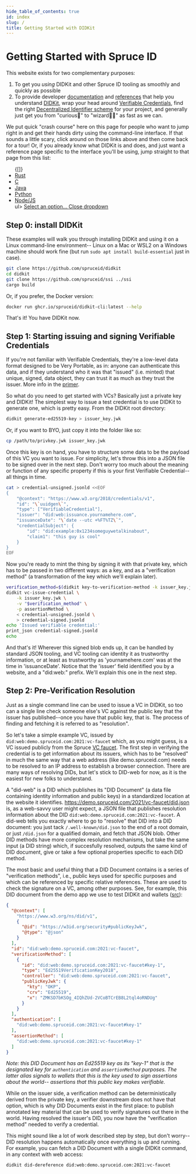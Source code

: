```yaml
--- 
hide_table_of_contents: true
id: index
slug: /
title: Getting Started with DIDKit
---
```


# Getting Started with Spruce ID
          
This website exists for two complementary purposes: 
1. To get you *using* DIDKit and other Spruce ID tooling as smoothly and quickly
   as possible
2. To provide developer [documentation](/docs/) and [references](/docs/glossary)
   that help you understand [DIDKit](/docs/didkit), wrap your head around
   [Verifiable Credentials](/docs/primer/), find the right [Decentralized
   Identifier scheme](/docs/did-methods) for your project, and generally just
   get you from "curious🤔" to "wizard🧙‍♂️" as fast as we can.

We put quick "crash course" here on this page for people who want to jump right
in and get their hands dirty using the command-line interface. If that sounds a
little scary, click around on those links above and then come back for a tour!
Or, if you already know what DIDKit is and does, and just want a reference page
specific to the interface you'll be using, jump straight to that page from this
list:

<div class="dropdown">
  <ul id="my-dropdown2">
    {[]}
    <li><a href="/docs/didkit-interfaces/rust">Rust</a></li>
    <li><a href="/docs/didkit-interfaces/C">C</a></li>
    <li><a href="/docs/didkit-interfaces/java">Java</a></li>
    <li><a href="/docs/didkit-interfaces/python">Python</a></li>
    <li><a href="/docs/didkit-interfaces/node">Node/JS</a></li>
    ul>
  <a href="#my-dropdown2"
     aria-controls="my-dropdown2"
     role="button"
     data-toggle="dropdown"
     id="my-dropdown2-btn">
  Select an option...
  </a>
  <a href="#my-dropdown2-btn"
     aria-controls="my-dropdown2"
     role="button"
     data-toggle="dropdown"
     class="close">
  Close dropdown
  </a>
</div>

## Step 0: install DIDKit 

These examples will walk you through installing DIDKit and using it on a Linux
command-line environment-- Linux on a Mac or WSL2 on a Windows machine should
work fine (but run `sudo apt install build-essential` just in case).

```bash
git clone https://github.com/spruceid/didkit
cd didkit
git clone https://github.com/spruceid/ssi ../ssi
cargo build
```

Or, if you prefer, the Docker version: 

```bash
docker run ghcr.io/spruceid/didkit-cli:latest --help
```

That's it! You have DIDKit now.

## Step 1: Starting issuing and signing Verifiable Credentials 

If you're not familiar with Verifiable Credentials, they're a low-level data
format designed to be Very Portable, as in: anyone can authenticate this data,
and if they understand who it was that "issued" (i.e. minted) that unique,
signed, data object, they can trust it as much as they trust the issuer. More
info in the [primer](/docs/primer).

So what do you need to get started with VCs?  Basically just a private key and
DIDKit! The simplest way to issue a test credential is to use DIDKit to generate
one, which is pretty easy. From the DIDKit root directory:

```bash
didkit generate-ed25519-key > issuer_key.jwk
```

Or, if you want to BYO, just copy it into the folder like so:

```bash
cp /path/to/privkey.jwk issuer_key.jwk
```

Once this key is on hand, you have to structure some data to be the payload of
this VC you want to issue. For simplicity, let's throw this into a JSON file to
be signed over in the next step. Don't worry too much about the meaning or
function of any specific property if this is your first Verifiable Credential--
all things in time.
          
```bash
cat > credential-unsigned.jsonld <<EOF
{
    "@context": "https://www.w3.org/2018/credentials/v1",
    "id": "\`uuidgen\`",
    "type": ["VerifiableCredential"],
    "issuer": "did:web:issuance.yournamehere.com",
    "issuanceDate": "\`date --utc +%FT%TZ\`",
    "credentialSubject": {
        "id": "did:example:0x1234someguywetalkinabout",
        "claim1": "this guy is cool"
    }
}
EOF
```

Now you're ready to mint the thing by signing it with that private key, which has to be passed in two different ways: as a key, and as a "verification method" (a transformation of the key which we'll explain later).

```bash
verification_method=$(didkit key-to-verification-method -k issuer_key.jwk)
didkit vc-issue-credential \
    -k issuer_key.jwk \
    -v "$verification_method" \
    -p assertionMethod \
    < credential-unsigned.jsonld \
    > credential-signed.jsonld
echo 'Issued verifiable credential:'
print_json credential-signed.jsonld
echo
```

And that's it! Wherever this signed blob ends up, it can be handled by standard
JSON tooling, and VC tooling can identity it as trustworthy information, or at
least as trustworthy as 'yournamehere.com' was at the time in 'issuanceDate'.
Notice that the 'issuer' field identified you by a website, and a "did:web:"
prefix. We'll explain this one in the next step.

## Step 2: Pre-Verification Resolution

Just as a single command line can be used to issue a VC in DIDKit, so too can a
single line check someone else's VC against the public key that the issuer has
published--once you have that public key, that is. The process of finding and
fetching it is referred to as "resolution".

So let's take a simple example VC, issued by
`did:web:demo.spruceid.com:2021:vc-faucet` which, as you might guess, is a VC
issued publicly from the Spruce [VC faucet](https://demo.spruceid.com/). The
first step in verifying the credential is to get information about its issuers,
which has to be "resolved" in much the same way that a web address (like
demo.spruceid.com) needs to be resolved to an IP address to establish a browser
connection. There are many ways of resolving DIDs, but let's stick to DID-web
for now, as it is the easiest for new folks to understand.
          
A "did-web" is a DID which publishes its "DID Document" (a data file containing
identity information and public keys) in a standardized location at the website
it identifies. https://demo.spruceid.com/2021/vc-faucet/did.json is, as a
web-savvy user might expect, a JSON file that publishes resolution information
about the DID `did:web:demo.spruceid.com:2021:vc-faucet`. A did-web tells you
exactly where to go to "resolve" that DID into a DID document: you just tack
`/.well-known/did.json` to the end of a root domain, or just `/did.json` for a
qualified domain, and fetch that JSON blob.  Other DID methods have more complex
resolution mechanisms, but take the same input (a DID string) which, if
succesfully resolved, outputs the same kind of DID document, give or take a few
optional properties specific to each DID method.

The most basic and useful thing that a DID Document contains is a series of
"verification methods", i.e., public keys used for specific purposes and which
can be referenced by specific relative references. These are used to check the
signature on a VC, among other purposes. See, for example, this DID document
from the demo app we use to test DIDKit and wallets
([src](https://demo.spruceid.com/2021/vc-faucet/did.json)):

```json
{
  "@context": [
    "https://www.w3.org/ns/did/v1",
    {
      "@id": "https://w3id.org/security#publicKeyJwk",
      "@type": "@json"
    }
  ],
  "id": "did:web:demo.spruceid.com:2021:vc-faucet",
  "verificationMethod": [
    {
      "id": "did:web:demo.spruceid.com:2021:vc-faucet#key-1",
      "type": "Ed25519VerificationKey2018",
      "controller": "did:web:demo.spruceid.com:2021:vc-faucet",
      "publicKeyJwk": {
        "kty": "OKP",
        "crv": "Ed25519",
        "x": "ZMKSD7bKSOg_4IQhZUd-2VCoBTCrEB8L2tql4oRNDUg"
      }
    }
  ],
  "authentication": [
    "did:web:demo.spruceid.com:2021:vc-faucet#key-1"
  ],
  "assertionMethod": [
    "did:web:demo.spruceid.com:2021:vc-faucet#key-1"
  ]
}
```
*Note: this DID Document has an Ed25519 key as its "key-1" that is the
designated key for `authentication` and `assertionMethod` purposes. The latter
alias signals to wallets that this is the key used to sign assertions about the
world-- assertions that this public key makes verifiable.*

While on the issuer side, a verification method can be deterministically derived
from the private key, a verifier downstream does not have that option, which is
why DID Documents exist in the first place: to publish annotated key material
that can be used to verify signatures out there in the world.  Having resolved
the issuer's DID, you now have the "verification method" needed to verify a
credential.

This might sound like a lot of work described step by step, but don't worry-- DID resolution happens automatically once everything is up and running.  For example, you can fetch a DID Document with a single DIDKit command, in any context with web access:

```bash
didkit did-dereference did:web:demo.spruceid.com:2021:vc-faucet
```